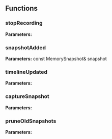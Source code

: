 
## Functions

### stopRecording



**Parameters:** 

### snapshotAdded



**Parameters:** const MemorySnapshot& snapshot

### timelineUpdated



**Parameters:** 

### captureSnapshot



**Parameters:** 

### pruneOldSnapshots



**Parameters:** 
